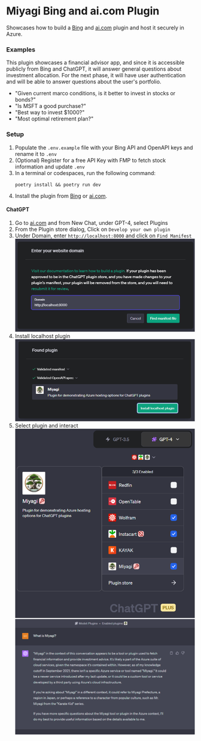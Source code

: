 # Miyagi Bing and ai.com Plugin

Showcases how to build a [Bing](https://bing.com) and [ai.com](https://ai.com) plugin and host it securely in Azure.

### Examples

This plugin showcases a financial advisor app, and since it is accessible publicly from Bing and ChatGPT, it will answer
general questions about investment allocation. For the next phase, it will have
user authentication and will be able to answer questions about the user's portfolio.

- "Given current marco conditions, is it better to invest in stocks or bonds?"
- "Is MSFT a good purchase?"
- "Best way to invest $1000?"
- "Most optimal retirement plan?"

### Setup

1. Populate the `.env.example` file with your Bing API and OpenAPI keys and rename it to `.env`
1. (Optional) Register for a free API Key with FMP to fetch stock information and update `.env`
1. In a terminal or codespaces, run the following command:
    ```
    poetry install && poetry run dev 
    ```
1. Install the plugin from [Bing](https://bing.com) or [ai.com](https://ai.com).

#### ChatGPT

1. Go to [ai.com](https://ai.com) and from New Chat, under GPT-4, select Plugins
1. From the Plugin store dialog, Click on `Develop your own plugin`
1. Under Domain, enter `http://localhost:8000` and click on `Find Manifest`
![find-manifest](../../../assets/images/plugins/find-manifest.png)
1. Install localhost plugin
![install-plugin](../../../assets/images/plugins/install-plugin.png)
1. Select plugin and interact
![plugin](../../../assets/images/plugin.png)
![interact](../../../assets/images/plugins/interact.png)
